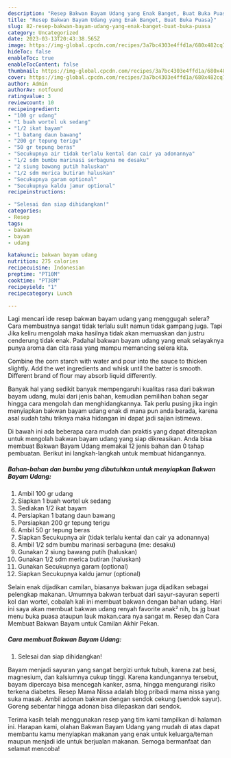 ```yaml
---
description: "Resep Bakwan Bayam Udang yang Enak Banget, Buat Buka Puasa}"
title: "Resep Bakwan Bayam Udang yang Enak Banget, Buat Buka Puasa}"
slug: 82-resep-bakwan-bayam-udang-yang-enak-banget-buat-buka-puasa
category: Uncategorized
date: 2023-03-13T20:43:38.565Z
image: https://img-global.cpcdn.com/recipes/3a7bc4303e4ffd1a/680x482cq70/bakwan-bayam-udang-foto-resep-utama.jpg
hideToc: false
enableToc: true
enableTocContent: false
thumbnail: https://img-global.cpcdn.com/recipes/3a7bc4303e4ffd1a/680x482cq70/bakwan-bayam-udang-foto-resep-utama.jpg
cover: https://img-global.cpcdn.com/recipes/3a7bc4303e4ffd1a/680x482cq70/bakwan-bayam-udang-foto-resep-utama.jpg
author: Admin
authorAv: notfound
ratingvalue: 3
reviewcount: 10
recipeingredient:
- "100 gr udang"
- "1 buah wortel uk sedang"
- "1/2 ikat bayam"
- "1 batang daun bawang"
- "200 gr tepung terigu"
- "50 gr tepung beras"
- "Secukupnya air tidak terlalu kental dan cair ya adonannya"
- "1/2 sdm bumbu marinasi serbaguna me desaku"
- "2 siung bawang putih haluskan"
- "1/2 sdm merica butiran haluskan"
- "Secukupnya garam optional"
- "Secukupnya kaldu jamur optional"
recipeinstructions:

- "Selesai dan siap dihidangkan!"
categories:
- Resep
tags:
- bakwan
- bayam
- udang

katakunci: bakwan bayam udang 
nutrition: 275 calories
recipecuisine: Indonesian
preptime: "PT10M"
cooktime: "PT38M"
recipeyield: "1"
recipecategory: Lunch

---
```



Lagi mencari ide resep bakwan bayam udang yang menggugah selera? Cara membuatnya sangat tidak terlalu sulit namun tidak gampang juga. Tapi Jika keliru mengolah maka hasilnya tidak akan memuaskan dan justru cenderung tidak enak. Padahal bakwan bayam udang yang enak selayaknya punya aroma dan cita rasa yang mampu memancing selera kita.


Combine the corn starch with water and pour into the sauce to thicken slightly. Add the wet ingredients and whisk until the batter is smooth. Different brand of flour may absorb liquid differently.

Banyak hal yang sedikit banyak mempengaruhi kualitas rasa dari bakwan bayam udang, mulai dari jenis bahan, kemudian pemilihan bahan segar hingga cara mengolah dan menghidangkannya. Tak perlu pusing jika ingin menyiapkan bakwan bayam udang enak di mana pun anda berada, karena asal sudah tahu triknya maka hidangan ini dapat jadi sajian istimewa.


Di bawah ini ada beberapa cara mudah dan praktis yang dapat diterapkan untuk mengolah bakwan bayam udang yang siap dikreasikan. Anda bisa membuat Bakwan Bayam Udang memakai 12 jenis bahan dan 0 tahap pembuatan. Berikut ini langkah-langkah untuk membuat hidangannya.

<!--inarticleads1-->

##### Bahan-bahan dan bumbu yang dibutuhkan untuk menyiapkan Bakwan Bayam Udang:

1. Ambil 100 gr udang
1. Siapkan 1 buah wortel uk sedang
1. Sediakan 1/2 ikat bayam
1. Persiapkan 1 batang daun bawang
1. Persiapkan 200 gr tepung terigu
1. Ambil 50 gr tepung beras
1. Siapkan Secukupnya air (tidak terlalu kental dan cair ya adonannya)
1. Ambil 1/2 sdm bumbu marinasi serbaguna (me: desaku)
1. Gunakan 2 siung bawang putih (haluskan)
1. Gunakan 1/2 sdm merica butiran (haluskan)
1. Gunakan Secukupnya garam (optional)
1. Siapkan Secukupnya kaldu jamur (optional)


Selain enak dijadikan camilan, biasanya bakwan juga dijadikan sebagai pelengkap makanan. Umumnya bakwan terbuat dari sayur-sayuran seperti kol dan wortel, cobalah kali ini membuat bakwan dengan bahan udang. Hari ini saya akan membuat bakwan udang renyah favorite anak² nih, bs jg buat menu buka puasa ataupun lauk makan.cara nya sangat m. Resep dan Cara Membuat Bakwan Bayam untuk Camilan Akhir Pekan. 

<!--inarticleads2-->

##### Cara membuat Bakwan Bayam Udang:


1. Selesai dan siap dihidangkan!

Bayam menjadi sayuran yang sangat bergizi untuk tubuh, karena zat besi, magnesium, dan kalsiumnya cukup tinggi. Karena kandungannya tersebut, bayam dipercaya bisa mencegah kanker, asma, hingga mengurangi risiko terkena diabetes. Resep Mama Nissa adalah blog pribadi mama nissa yang suka masak. Ambil adonan bakwan dengan sendok cekung (sendok sayur). Goreng sebentar hingga adonan bisa dilepaskan dari sendok. 

Terima kasih telah menggunakan resep yang tim kami tampilkan di halaman ini. Harapan kami, olahan Bakwan Bayam Udang yang mudah di atas dapat membantu kamu menyiapkan makanan yang enak untuk keluarga/teman maupun menjadi ide untuk berjualan makanan. Semoga bermanfaat dan selamat mencoba!
